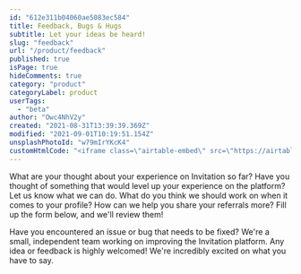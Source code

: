 ```yaml
---
id: "612e311b04060ae5083ec584"
title: Feedback, Bugs & Hugs
subtitle: Let your ideas be heard!
slug: "feedback"
url: "/product/feedback"
published: true
isPage: true
hideComments: true
category: "product"
categoryLabel: product
userTags:
  - "beta"
author: "Owc4NhV2y"
created: "2021-08-31T13:39:39.369Z"
modified: "2021-09-01T10:19:51.154Z"
unsplashPhotoId: "w79mIrYKcK4"
customHtmlCode: "<iframe class=\"airtable-embed\" src=\"https://airtable.com/embed/shrQU3GQtchXSNpU2?backgroundColor=yellow\" frameborder=\"0\" onmousewheel=\"\" width=\"100%\" height=\"533\" style=\"background: transparent; border: 1px solid #ccc;\"></iframe>"
---
```

What are your thought about your experience on Invitation so far? Have you thought of something that would level up your experience on the platform? Let us know what we can do. What do you think we should work on when it comes to your profile? How can we help you share your referrals more? Fill up the form below, and we'll review them!

Have you encountered an issue or bug that needs to be fixed? We're a small, independent team working on improving the Invitation platform. Any idea or feedback is highly welcomed! We're incredibly excited on what you have to say.